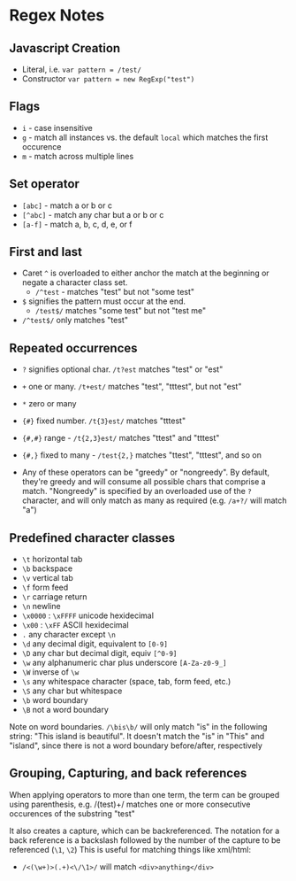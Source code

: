 Regex Notes
======================

## Javascript Creation

* Literal, i.e. `var pattern = /test/`
* Constructor `var pattern = new RegExp("test")`

## Flags

* `i` - case insensitive
* `g` - match all instances vs. the default `local` which matches the first occurence
* `m` - match across multiple lines

## Set operator

* `[abc]` - match a or b or c
* `[^abc]` - match any char but a or b or c
* `[a-f]` - match a, b, c, d, e, or f

## First and last

* Caret `^` is overloaded to either anchor the match at the beginning or negate a character class set.
    * `/^test` - matches "test" but not "some test"
* `$` signifies the pattern must occur at the end.
    * `/test$/` matches "some test" but not "test me"
* `/^test$/` only matches "test"

## Repeated occurrences

* `?` signifies optional char. `/t?est` matches "test" or "est"
* `+` one or many. `/t+est/` matches "test", "tttest", but not "est"
* `*` zero or many
* `{#}` fixed number. `/t{3}est/` matches "tttest"
* `{#,#}` range - `/t{2,3}est/` matches "ttest" and "tttest"
* `{#,}` fixed to many - `/test{2,}` matches "ttest", "tttest", and so on

* Any of these operators can be "greedy" or "nongreedy". By default, they're greedy and will consume all possible chars that comprise a match. "Nongreedy" is specified by an overloaded use of the `?` character, and will only match as many as required (e.g. `/a+?/` will match "a")

## Predefined character classes

* `\t` horizontal tab
* `\b` backspace
* `\v` vertical tab
* `\f` form feed
* `\r` carriage return
* `\n` newline
* `\x0000` : `\xFFFF` unicode hexidecimal
* `\x00` : `\xFF` ASCII hexidecimal
* `.` any character except `\n`
* `\d` any decimal digit, equivalent to `[0-9]`
* `\D` any char but decimal digit, equiv `[^0-9]`
* `\w` any alphanumeric char plus underscore `[A-Za-z0-9_]`
* `\W` inverse of `\w`
* `\s` any whitespace character (space, tab, form feed, etc.)
* `\S` any char but whitespace
* `\b` word boundary
* `\B` not a word boundary

Note on word boundaries. `/\bis\b/` will only match "is" in the following string: "This island is beautiful". It doesn't match the "is" in "This" and "island", since there is not a word boundary before/after, respectively

## Grouping, Capturing, and back references

When applying operators to more than one term, the term can be grouped using parenthesis, e.g. /(test)+/ matches one or more consecutive occurences of the substring "test"

It also creates a capture, which can be backreferenced. The notation for a back reference is a backslash followed by the number of the capture to be referenced (`\1`, `\2`) This is useful for matching things like xml/html:

* `/<(\w+)>(.+)<\/\1>/` will match `<div>anything</div>`

